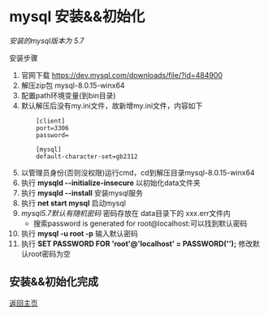 # mysql 安装&&初始化

*安装的mysql版本为 5.7*

安装步骤
1. 官网下载 https://dev.mysql.com/downloads/file/?id=484900
2. 解压zip包 mysql-8.0.15-winx64
3. 配置path环境变量(到bin目录)
4. 默认解压后没有my.ini文件，故新增my.ini文件，内容如下
    ```
        [client]
        port=3306
        password=

        [mysql]
        default-character-set=gb2312
    ```
5.  以管理员身份(否则没权限)运行cmd，cd到解压目录mysql-8.0.15-winx64
6.  执行 **mysqld --initialize-insecure** 以初始化data文件夹
7.  执行 **mysqld --install** 安装mysql服务
8.  执行 **net start mysql** 启动mysql
9.  *mysql5.7默认有随机密码* 密码存放在 data目录下的 xxx.err文件内
    * 搜索password is generated for root@localhost:可以找到默认密码
10. 执行 **mysql -u root -p** 输入默认密码
11. 执行 **SET PASSWORD FOR 'root'@'localhost' = PASSWORD('');** 修改默认root密码为空

## 安装&&初始化完成
[返回主页](/README.md)
